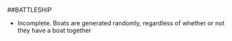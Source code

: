 ##BATTLESHIP

- Incomplete.
Boats are generated randomly, regardless of whether or not they have a boat together
